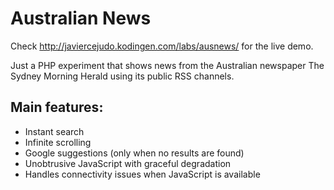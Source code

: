 # Australian News

Check http://javiercejudo.kodingen.com/labs/ausnews/ for the live demo.

Just a PHP experiment that shows news from the Australian newspaper
The Sydney Morning Herald using its public RSS channels.

## Main features:

- Instant search
- Infinite scrolling
- Google suggestions (only when no results are found)
- Unobtrusive JavaScript with graceful degradation
- Handles connectivity issues when JavaScript is available
